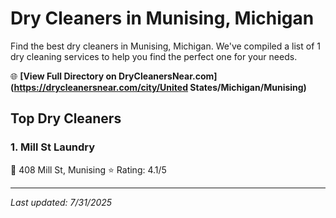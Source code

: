 # Dry Cleaners in Munising, Michigan

Find the best dry cleaners in Munising, Michigan. We've compiled a list of 1 dry cleaning services to help you find the perfect one for your needs.

🌐 **[View Full Directory on DryCleanersNear.com](https://drycleanersnear.com/city/United States/Michigan/Munising)**

## Top Dry Cleaners

### 1. Mill St Laundry
📍 408 Mill St, Munising
⭐ Rating: 4.1/5


---

*Last updated: 7/31/2025*
